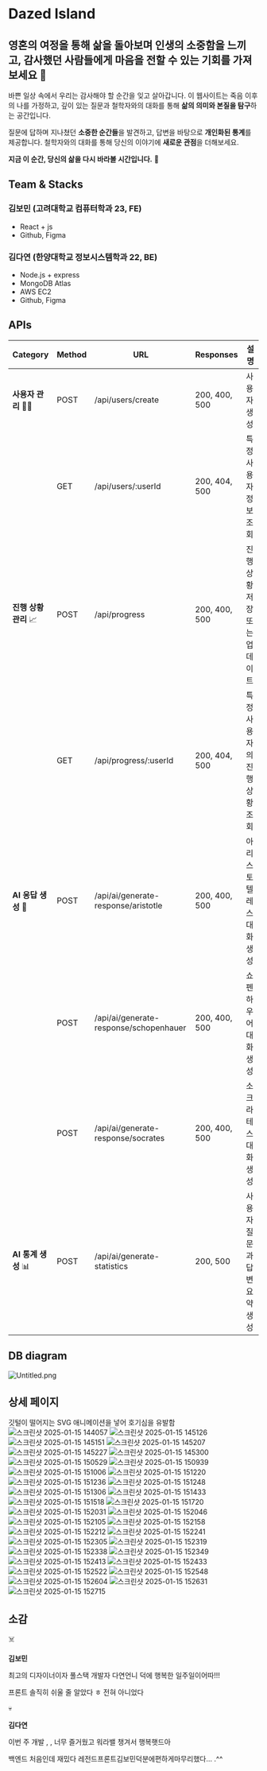 # Dazed Island

## 영혼의 여정을 통해 삶을 돌아보며 인생의 소중함을 느끼고, 감사했던 사람들에게 마음을 전할 수 있는 기회를 가져보세요 🙂

바쁜 일상 속에서 우리는 감사해야 할 순간을 잊고 살아갑니다. 이 웹사이트는 죽음 이후의 나를 가정하고, 깊이 있는 질문과 철학자와의 대화를 통해 **삶의 의미와 본질을 탐구**하는 공간입니다.

질문에 답하며 지나쳤던 **소중한 순간들**을 발견하고, 답변을 바탕으로 **개인화된 통계**를 제공합니다. 철학자와의 대화를 통해 당신의 이야기에 **새로운 관점**을 더해보세요.

**지금 이 순간, 당신의 삶을 다시 바라볼 시간입니다.** 💜

## Team & Stacks
### 김보민 (고려대학교 컴퓨터학과 23, FE) 
- React + js
- Github, Figma

### 김다연 (한양대학교 정보시스템학과 22, BE)
- Node.js + express
- MongoDB Atlas
- AWS EC2
- Github, Figma

## APIs
| Category | Method | URL | Responses | **설명** |
| --- | --- | --- | --- | --- |
| **사용자 관리** 👩‍👧 | POST | /api/users/create | 200, 400, 500 | 사용자 생성 |
|  | GET | /api/users/:userId | 200, 404, 500 | 특정 사용자 정보 조회 |
| **진행 상황 관리** 📈 | POST | /api/progress | 200, 400, 500 | 진행 상황 저장 또는 업데이트 |
|  | GET | /api/progress/:userId | 200, 404, 500 | 특정 사용자의 진행 상황 조회 |
| **AI 응답 생성** 🔮 | POST | /api/ai/generate-response/aristotle | 200, 400, 500 | 아리스토텔레스 대화 생성 |
|  | POST | /api/ai/generate-response/schopenhauer | 200, 400, 500 | 쇼펜하우어 대화 생성 |
|  | POST | /api/ai/generate-response/socrates | 200, 400, 500 | 소크라테스 대화 생성 |
| **AI 통계 생성** 📊 | POST | /api/ai/generate-statistics | 200, 500 | 사용자 질문과 답변 요약 생성 |

## DB diagram

![Untitled.png](https://prod-files-secure.s3.us-west-2.amazonaws.com/f6cb388f-3934-47d6-9928-26d2e10eb0fc/a192e85f-80b6-42f5-88b8-b43e5ebce6bd/Untitled.png)

## 상세 페이지
깃털이 떨어지는 SVG 애니메이션을 넣어 호기심을 유발함
![스크린샷 2025-01-15 144057](https://github.com/user-attachments/assets/bdc8d1b3-d9f5-4277-86e6-0260b27e4e45)
![스크린샷 2025-01-15 145126](https://github.com/user-attachments/assets/4d248288-0197-4dff-ae9a-7c4bbf133222)
![스크린샷 2025-01-15 145151](https://github.com/user-attachments/assets/cbb47392-d700-461c-af6a-bdf6989e13f9)
![스크린샷 2025-01-15 145207](https://github.com/user-attachments/assets/81ca2dcb-6499-4006-9377-0e5919705fa0)
![스크린샷 2025-01-15 145227](https://github.com/user-attachments/assets/88c81821-3e11-4988-bdc5-edb101c8f255)
![스크린샷 2025-01-15 145300](https://github.com/user-attachments/assets/f2fd21bb-e0c3-4bf5-861a-e864b1445f80)
![스크린샷 2025-01-15 150529](https://github.com/user-attachments/assets/a28d76a1-9c11-40df-8c78-c9c134e94f6f)
![스크린샷 2025-01-15 150939](https://github.com/user-attachments/assets/e698715b-7ce5-4990-b5ec-cc17b6f61be0)
![스크린샷 2025-01-15 151006](https://github.com/user-attachments/assets/10ab6417-3fee-463f-a1d6-4e56cb984745)
![스크린샷 2025-01-15 151220](https://github.com/user-attachments/assets/e4d3843a-4553-43f2-873d-2cccc9fb9aa3)
![스크린샷 2025-01-15 151236](https://github.com/user-attachments/assets/0144c07b-dcf2-4520-b58b-aad999646596)
![스크린샷 2025-01-15 151248](https://github.com/user-attachments/assets/61e401c1-94f2-4329-b036-6d07655ff259)
![스크린샷 2025-01-15 151306](https://github.com/user-attachments/assets/29a54bce-86b0-4d15-b77c-d83cd56691ee)
![스크린샷 2025-01-15 151433](https://github.com/user-attachments/assets/faa5134e-396c-40ad-99d6-6ffe4c8a5be5)
![스크린샷 2025-01-15 151518](https://github.com/user-attachments/assets/bc218efd-6c49-4676-aa6f-f382f2820f70)
![스크린샷 2025-01-15 151720](https://github.com/user-attachments/assets/7a188fc5-061b-4be1-8736-1a74caf1f9fb)
![스크린샷 2025-01-15 152031](https://github.com/user-attachments/assets/9083539e-0e93-4726-87ca-eb4d129832d1)
![스크린샷 2025-01-15 152046](https://github.com/user-attachments/assets/646a6405-bdf1-4887-a473-ff6facd6deb0)
![스크린샷 2025-01-15 152105](https://github.com/user-attachments/assets/50f5104a-97b3-455c-bcd5-4935d2b05a4c)
![스크린샷 2025-01-15 152158](https://github.com/user-attachments/assets/d9edd366-61a7-4af6-b21b-761a27df653e)
![스크린샷 2025-01-15 152212](https://github.com/user-attachments/assets/d056145e-15ab-413e-a675-1893a9874cd1)
![스크린샷 2025-01-15 152241](https://github.com/user-attachments/assets/1f228f9f-6dab-4954-87f3-2d648ff11041)
![스크린샷 2025-01-15 152305](https://github.com/user-attachments/assets/b5b9812b-0c8e-41c2-8469-7d3b7ecea4e0)
![스크린샷 2025-01-15 152319](https://github.com/user-attachments/assets/56642a0f-2a22-4e65-9ed0-5ff9c8a411c0)
![스크린샷 2025-01-15 152338](https://github.com/user-attachments/assets/a012adaa-acac-45d9-a6d9-aca4ee85822c)
![스크린샷 2025-01-15 152349](https://github.com/user-attachments/assets/a40ad8e8-695c-41e3-94bc-6f58c0e4c4ff)
![스크린샷 2025-01-15 152413](https://github.com/user-attachments/assets/c2be4683-a5d8-41d2-b17f-3770ef01c44b)
![스크린샷 2025-01-15 152433](https://github.com/user-attachments/assets/790007b0-ffcf-4e8d-8817-86460e0a5819)
![스크린샷 2025-01-15 152522](https://github.com/user-attachments/assets/cdb9816f-efdf-436f-9843-e852775a3b5e)
![스크린샷 2025-01-15 152548](https://github.com/user-attachments/assets/8497b611-cd63-48c7-baf8-f85b6779306f)
![스크린샷 2025-01-15 152604](https://github.com/user-attachments/assets/7cc8f24f-d3b1-40c0-aec0-754ad3fa908c)
![스크린샷 2025-01-15 152631](https://github.com/user-attachments/assets/ef4ad07a-3686-43a6-b5ae-905e1d2ea123)
![스크린샷 2025-01-15 152715](https://github.com/user-attachments/assets/436c11ca-e056-477d-bde4-3a8fcfd90888)


## 소감

<aside>
☠️

**김보민**

최고의 디자이너이자 풀스택 개발자 다연언니 덕에 행복한 일주일이어따!!!

프론트 솔직히 쉬울 줄 알았다 ㅎ 전혀 아니었다

</aside>

<aside>
💀

**김다연**

이번 주 개발 , ,  너무 즐거웠고 워라밸 챙겨서 행복햇드아

백엔드 처음인데 재밌다 
레전드프론트김보민덕분에편하게마무리했다… .^^

</aside>
